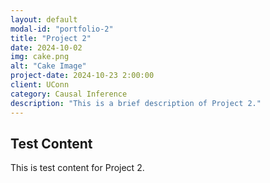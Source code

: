 ```yaml
---
layout: default
modal-id: "portfolio-2"
title: "Project 2"
date: 2024-10-02
img: cake.png
alt: "Cake Image"
project-date: 2024-10-23 2:00:00
client: UConn
category: Causal Inference
description: "This is a brief description of Project 2."
---
```


## Test Content

This is test content for Project 2.